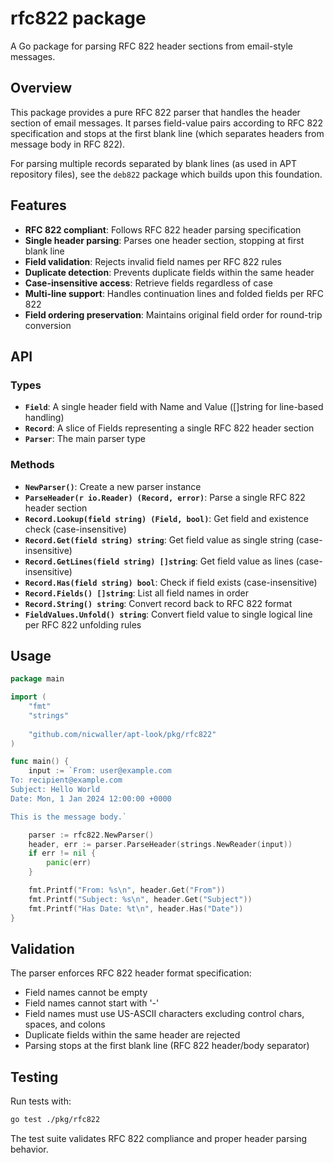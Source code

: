 # rfc822 package

A Go package for parsing RFC 822 header sections from email-style messages.

## Overview

This package provides a pure RFC 822 parser that handles the header section of email messages. It parses field-value pairs according to RFC 822 specification and stops at the first blank line (which separates headers from message body in RFC 822).

For parsing multiple records separated by blank lines (as used in APT repository files), see the `deb822` package which builds upon this foundation.

## Features

- **RFC 822 compliant**: Follows RFC 822 header parsing specification
- **Single header parsing**: Parses one header section, stopping at first blank line
- **Field validation**: Rejects invalid field names per RFC 822 rules
- **Duplicate detection**: Prevents duplicate fields within the same header
- **Case-insensitive access**: Retrieve fields regardless of case
- **Multi-line support**: Handles continuation lines and folded fields per RFC 822
- **Field ordering preservation**: Maintains original field order for round-trip conversion

## API

### Types

- **`Field`**: A single header field with Name and Value ([]string for line-based handling)
- **`Record`**: A slice of Fields representing a single RFC 822 header section
- **`Parser`**: The main parser type

### Methods

- **`NewParser()`**: Create a new parser instance
- **`ParseHeader(r io.Reader) (Record, error)`**: Parse a single RFC 822 header section
- **`Record.Lookup(field string) (Field, bool)`**: Get field and existence check (case-insensitive)
- **`Record.Get(field string) string`**: Get field value as single string (case-insensitive)
- **`Record.GetLines(field string) []string`**: Get field value as lines (case-insensitive)
- **`Record.Has(field string) bool`**: Check if field exists (case-insensitive)
- **`Record.Fields() []string`**: List all field names in order
- **`Record.String() string`**: Convert record back to RFC 822 format
- **`FieldValues.Unfold() string`**: Convert field value to single logical line per RFC 822 unfolding rules

## Usage

```go
package main

import (
    "fmt"
    "strings"
    
    "github.com/nicwaller/apt-look/pkg/rfc822"
)

func main() {
    input := `From: user@example.com
To: recipient@example.com
Subject: Hello World
Date: Mon, 1 Jan 2024 12:00:00 +0000

This is the message body.`

    parser := rfc822.NewParser()
    header, err := parser.ParseHeader(strings.NewReader(input))
    if err != nil {
        panic(err)
    }

    fmt.Printf("From: %s\n", header.Get("From"))
    fmt.Printf("Subject: %s\n", header.Get("Subject"))
    fmt.Printf("Has Date: %t\n", header.Has("Date"))
}
```

## Validation

The parser enforces RFC 822 header format specification:

- Field names cannot be empty
- Field names cannot start with '-' 
- Field names must use US-ASCII characters excluding control chars, spaces, and colons
- Duplicate fields within the same header are rejected
- Parsing stops at the first blank line (RFC 822 header/body separator)

## Testing

Run tests with:

```bash
go test ./pkg/rfc822
```

The test suite validates RFC 822 compliance and proper header parsing behavior.
